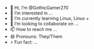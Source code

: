 - 👋 Hi, I’m @GothicGamer270
- 👀 I’m interested in ...
- 🌱 I’m currently learning Linux, Linux +
- 💞️ I’m looking to collaborate on ...
- 📫 How to reach me ...
- 😄 Pronouns: They/Them
- ⚡ Fun fact: ...

<!---
GothicGamer270/GothicGamer270 is a ✨ special ✨ repository because its `README.md` (this file) appears on your GitHub profile.
You can click the Preview link to take a look at your changes.
--->
